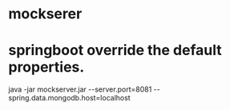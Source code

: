 # mockserer
# springboot override the default properties.
java -jar mockserver.jar --server.port=8081 --spring.data.mongodb.host=localhost
